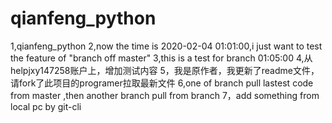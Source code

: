 # qianfeng_python
1,qianfeng_python
2,now the time is 2020-02-04 01:01:00,i just want to test the feature of "branch off master"
3,this is a test for branch 01:05:00
4,从helpjxy147258账户上，增加测试内容
5，我是原作者，我更新了readme文件，请fork了此项目的programer拉取最新文件
6,one of branch pull lastest code from master ,then another branch pull from branch
7，add something from local pc by git-cli
